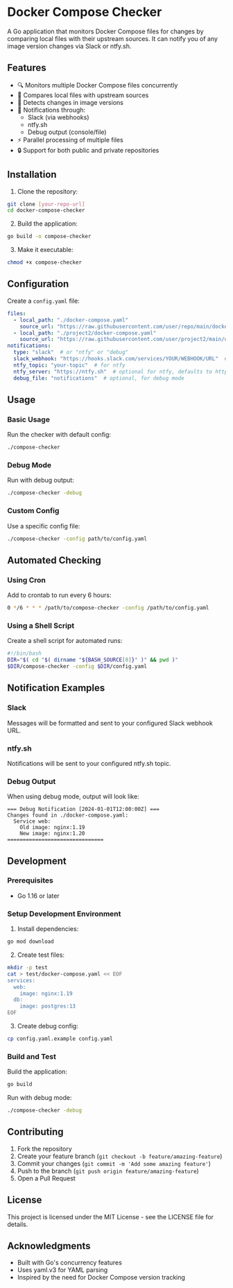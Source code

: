 # Docker Compose Checker

A Go application that monitors Docker Compose files for changes by comparing local files with their upstream sources. It can notify you of any image version changes via Slack or ntfy.sh.

## Features

- 🔍 Monitors multiple Docker Compose files concurrently
- 🔄 Compares local files with upstream sources
- 🎯 Detects changes in image versions
- 📧 Notifications through:
  - Slack (via webhooks)
  - ntfy.sh
  - Debug output (console/file)
- ⚡ Parallel processing of multiple files
- 🔒 Support for both public and private repositories

## Installation

1. Clone the repository:
```bash
git clone [your-repo-url]
cd docker-compose-checker
```

2. Build the application:
```bash
go build -o compose-checker
```

3. Make it executable:
```bash
chmod +x compose-checker
```

## Configuration

Create a `config.yaml` file:

```yaml
files:
  - local_path: "./docker-compose.yaml"
    source_url: "https://raw.githubusercontent.com/user/repo/main/docker-compose.yaml"
  - local_path: "./project2/docker-compose.yaml"
    source_url: "https://raw.githubusercontent.com/user/project2/main/docker-compose.yaml"
notifications:
  type: "slack"  # or "ntfy" or "debug"
  slack_webhook: "https://hooks.slack.com/services/YOUR/WEBHOOK/URL"  # for Slack
  ntfy_topic: "your-topic"  # for ntfy
  ntfy_server: "https://ntfy.sh"  # optional for ntfy, defaults to https://ntfy.sh
  debug_file: "notifications"  # optional, for debug mode
```

## Usage

### Basic Usage

Run the checker with default config:
```bash
./compose-checker
```

### Debug Mode

Run with debug output:
```bash
./compose-checker -debug
```

### Custom Config

Use a specific config file:
```bash
./compose-checker -config path/to/config.yaml
```

## Automated Checking

### Using Cron

Add to crontab to run every 6 hours:
```bash
0 */6 * * * /path/to/compose-checker -config /path/to/config.yaml
```

### Using a Shell Script

Create a shell script for automated runs:

```bash
#!/bin/bash
DIR="$( cd "$( dirname "${BASH_SOURCE[0]}" )" && pwd )"
$DIR/compose-checker -config $DIR/config.yaml
```

## Notification Examples

### Slack
Messages will be formatted and sent to your configured Slack webhook URL.

### ntfy.sh
Notifications will be sent to your configured ntfy.sh topic.

### Debug Output
When using debug mode, output will look like:
```
=== Debug Notification [2024-01-01T12:00:00Z] ===
Changes found in ./docker-compose.yaml:
  Service web:
    Old image: nginx:1.19
    New image: nginx:1.20
===============================
```

## Development

### Prerequisites

- Go 1.16 or later

### Setup Development Environment

1. Install dependencies:
```bash
go mod download
```

2. Create test files:
```bash
mkdir -p test
cat > test/docker-compose.yaml << EOF
services:
  web:
    image: nginx:1.19
  db:
    image: postgres:13
EOF
```

3. Create debug config:
```bash
cp config.yaml.example config.yaml
```

### Build and Test

Build the application:
```bash
go build
```

Run with debug mode:
```bash
./compose-checker -debug
```

## Contributing

1. Fork the repository
2. Create your feature branch (`git checkout -b feature/amazing-feature`)
3. Commit your changes (`git commit -m 'Add some amazing feature'`)
4. Push to the branch (`git push origin feature/amazing-feature`)
5. Open a Pull Request

## License

This project is licensed under the MIT License - see the LICENSE file for details.

## Acknowledgments

- Built with Go's concurrency features
- Uses yaml.v3 for YAML parsing
- Inspired by the need for Docker Compose version tracking